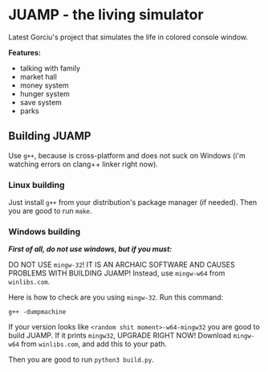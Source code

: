# JUAMP - the living simulator

Latest Gorciu's project that simulates the life in colored console window.

**Features:**
- talking with family
- market hall
- money system
- hunger system
- save system
- parks

## Building JUAMP

Use `g++`, because is cross-platform and does not suck on Windows (i'm watching errors on clang++ linker right now).

### Linux building

Just install `g++` from your distribution's package manager (if needed). Then you are good to run `make`.

### Windows building

***First of all, do not use windows, but if you must:***

DO NOT USE `mingw-32`! IT IS AN ARCHAIC SOFTWARE AND CAUSES PROBLEMS WITH BUILDING JUAMP! Instead, use `mingw-w64` from `winlibs.com`.

Here is how to check are you using `mingw-32`. Run this command:

```g++ -dumpmachine```

If your version looks like `<random shit moment>-w64-mingw32` you are good to build JUAMP. If it prints `mingw32`, UPGRADE RIGHT NOW! Download `mingw-w64` from `winlibs.com`, and add this to your path.

Then you are good to run `python3 build.py`.